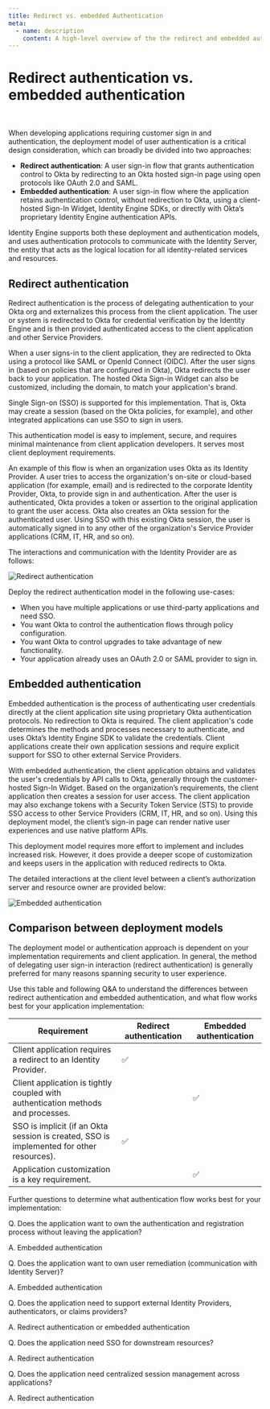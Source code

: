 ```yaml
---
title: Redirect vs. embedded Authentication
meta:
  - name: description
    content: A high-level overview of the the redirect and embedded authentication models for Okta Identity Engine.
---
```


# Redirect authentication vs. embedded authentication

<ApiLifecycle access="ie" /><br>
<ApiLifecycle access="Limited GA" />

When developing applications requiring customer sign in and authentication, the deployment model of user authentication is a critical design consideration, which can broadly be divided into two approaches:

- **Redirect authentication**: A user sign-in flow that grants authentication control to Okta by redirecting to an Okta hosted sign-in page using open protocols like OAuth 2.0 and SAML.
- **Embedded authentication**: A user sign-in flow where the application retains authentication control, without redirection to Okta, using a client-hosted Sign-In Widget, Identity Engine SDKs, or directly with Okta’s proprietary Identity Engine authentication APIs.

Identity Engine supports both these deployment and authentication models, and uses authentication protocols to communicate with the Identity Server, the entity that acts as the logical location for all identity-related services and resources.

## Redirect authentication

Redirect authentication is the process of delegating authentication to your Okta org and externalizes this process from the client application. The user or system is redirected to Okta for credential verification by the Identity Engine and is then provided authenticated access to the client application and other Service Providers.

When a user signs-in to the client application, they are redirected to Okta using a protocol like SAML or OpenId Connect (OIDC). After the user signs in (based on policies that are configured in Okta), Okta redirects the user back to your application. The hosted Okta Sign-in Widget can also be customized, including the domain, to match your application's brand.

Single Sign-on (SSO) is supported for this implementation. That is, Okta may create a session (based on the Okta policies, for example), and other integrated applications can use SSO to sign in users.

This authentication model is easy to implement, secure, and requires minimal maintenance from client application developers. It serves most client deployment requirements.

An example of this flow is when an organization uses Okta as its Identity Provider. A user tries to access the organization's on-site or cloud-based application (for example, email) and is redirected to the corporate Identity Provider, Okta, to provide sign in and authentication. After the user is authenticated, Okta provides a token or assertion to the original application to grant the user access. Okta also creates an Okta session for the authenticated user. Using SSO with this existing Okta session, the user is automatically signed in to any other of the organization's Service Provider applications (CRM, IT, HR, and so on).

The interactions and communication with the Identity Provider are as follows:

<!--
See http://www.plantuml.com/plantuml/uml/

Source code for redirect-auth-seq-flow.png:

@startuml
skinparam monochrome true

participant "User" as us
participant "Application Client" as cl
participant "Identity Server" as is

us -> cl: Resource Owner (User)
cl -> is: Redirect to IdP with authentication request
is -> cl: Return HTML forms to challenge user for authentication, enrollment, and so on
cl <-> us: User interacts
cl -> is: Complete authentication request
is -> cl: Return assertion to client
@enduml

 -->
![Redirect authentication](/img/redirect-auth-seq-flow.png "Redirect authentication sequence flow")

Deploy the redirect authentication model in the following use-cases:

- When you have multiple applications or use third-party applications and need SSO.
- You want Okta to control the authentication flows through policy configuration.
- You want Okta to control upgrades to take advantage of new functionality.
- Your application already uses an OAuth 2.0 or SAML provider to sign in.

## Embedded authentication

Embedded authentication is the process of authenticating user credentials directly at the client application site using proprietary Okta authentication protocols. No redirection to Okta is required. The client application's code determines the methods and processes necessary to authenticate, and uses Okta’s Identity Engine SDK to validate the credentials. Client applications create their own application sessions and require explicit support for SSO to other external Service Providers.

With embedded authentication, the client application obtains and validates the user's credentials by API calls to Okta, generally through the customer-hosted Sign-In Widget. Based on the organization’s requirements, the client application then creates a session for user access. The client application may also exchange tokens with a Security Token Service (STS) to provide SSO access to other Service Providers (CRM, IT, HR, and so on). Using this deployment model, the client’s sign-in page can render native user experiences and use native platform APIs.

This deployment model requires more effort to implement and includes increased risk. However, it does provide a deeper scope of customization and keeps users in the application with reduced redirects to Okta.

The detailed interactions at the client level between a client’s authorization server and resource owner are provided below:

<!--
See http://www.plantuml.com/plantuml/uml/

Source code for embedded-auth-seq-flow.png:

@startuml
skinparam monochrome true

participant "Resource Owner (User)" as rs
participant "Identity Engine Application Client" as cl
participant "Identity Server" as as

rs -> cl: Resource Owner
cl -> as: Resource Owner Password Credentials
as -> cl: Interaction required
rs <-> cl: User interacts
cl <-> as: User interacts
as -> cl: Interaction Code
cl -> as: Interaction Code
as -> cl: Tokens
@enduml

 -->
![Embedded authentication](/img/embedded-auth-seq-flow.png "Embedded authentication sequence flow diagram")

## Comparison between deployment models

The deployment model or authentication approach is dependent on your implementation requirements and client application. In general, the method of delegating user sign-in interaction (redirect authentication) is generally preferred for many reasons spanning security to user experience.

Use this table and following Q&A to understand the differences between redirect authentication and embedded authentication, and what flow works best for your application implementation:

| Requirement                                               | Redirect authentication | Embedded authentication |
| --------------------------------------------------------- | ------------------------ | --------------------- |
| Client application requires a redirect to an Identity Provider.   |   &#9989;     | |
| Client application is tightly coupled with authentication methods and processes.  |        | &#9989; |
| SSO is implicit (if an Okta session is created, SSO is implemented for other resources).   |   &#9989;     | |
| Application customization is a key requirement.   |        | &#9989;|

Further questions to determine what authentication flow works best for your implementation:

Q. Does the application want to own the authentication and registration process without leaving the application?

A. Embedded authentication

Q. Does the application want to own user remediation (communication with Identity Server)?

A. Embedded authentication

Q. Does the application need to support external Identity Providers, authenticators, or claims providers?

A. Redirect authentication or embedded authentication

Q. Does the application need SSO for downstream resources?

A. Redirect authentication

Q. Does the application need centralized session management across applications?

A. Redirect authentication
